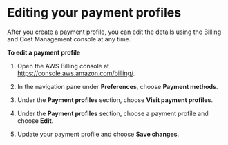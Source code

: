 # Editing your payment profiles<a name="manage-paymentprofiles-edit"></a>

After you create a payment profile, you can edit the details using the Billing and Cost Management console at any time\.

**To edit a payment profile**

1. Open the AWS Billing console at [https://console\.aws\.amazon\.com/billing/](https://console.aws.amazon.com/billing/home?#/)\.

1. In the navigation pane under **Preferences**, choose **Payment methods**\.

1. Under the **Payment profiles** section, choose **Visit payment profiles**\.

1. Under the **Payment profiles** section, choose a payment profile and choose **Edit**\.

1. Update your payment profile and choose **Save changes**\.
